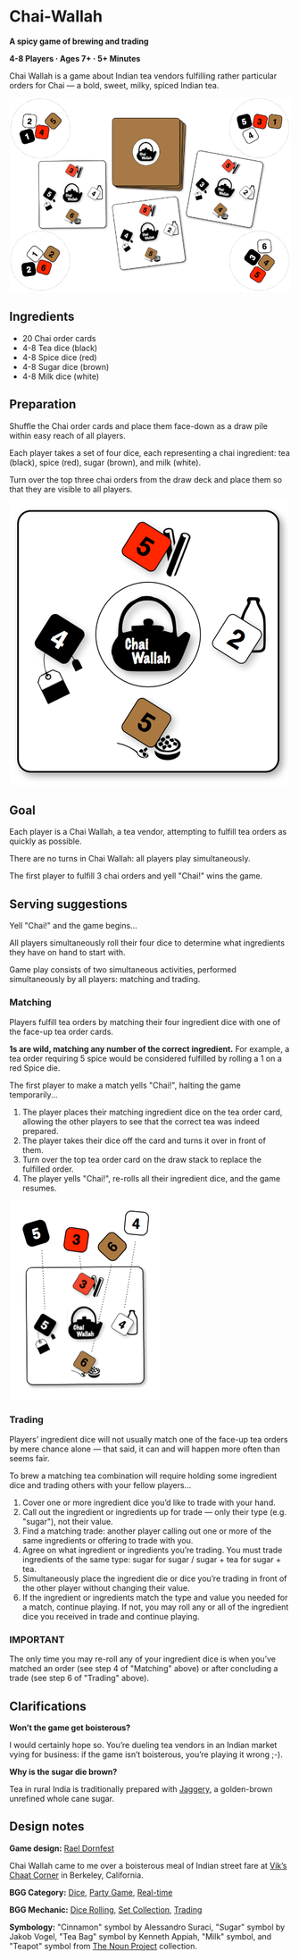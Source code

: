 # Chai-Wallah #

**A spicy game of brewing and trading**

**4-8 Players · Ages 7+ · 5+ Minutes**

Chai Wallah is a game about Indian tea vendors fulfilling rather particular orders for Chai — a bold, sweet, milky, spiced Indian tea.

![](https://github.com/raelity/Chai-Wallah/raw/master/setup.png)

## Ingredients ##

* 20 Chai order cards
* 4-8 Tea dice (black)
* 4-8 Spice dice (red)
* 4-8 Sugar dice (brown)
* 4-8 Milk dice (white)

## Preparation ##

Shuffle the Chai order cards and place them face-down as a draw pile within easy reach of all players.

Each player takes a set of four dice, each representing a chai ingredient: tea (black), spice (red), sugar (brown), and milk (white).

Turn over the top three chai orders from the draw deck and place them so that they are visible to all players.

![](https://github.com/raelity/Chai-Wallah/raw/master/card.png)

## Goal ##

Each player is a Chai Wallah, a tea vendor, attempting to fulfill tea orders as quickly as possible.

There are no turns in Chai Wallah: all players play simultaneously.

The first player to fulfill 3 chai orders and yell "Chai!" wins the game.

## Serving suggestions ##

Yell "Chai!" and the game begins...

All players simultaneously roll their four dice to determine what ingredients they have on hand to start with.

Game play consists of two simultaneous activities, performed simultaneously by all players: matching and trading.

### Matching ###

Players fulfill tea orders by matching their four ingredient dice with one of the face-up tea order cards.

**1s are wild, matching any number of the correct ingredient.** For example, a tea order requiring 5 spice would be considered fulfilled by rolling a 1 on a red Spice die.

The first player to make a match yells "Chai!", halting the game temporarily...

1. The player places their matching ingredient dice on the tea order card, allowing the other players to see that the correct tea was indeed prepared.
1. The player takes their dice off the card and turns it over in front of them. 
1. Turn over the top tea order card on the draw stack to replace the fulfilled order. 
1. The player yells "Chai!", re-rolls all their ingredient dice, and the game resumes.

![](https://github.com/raelity/Chai-Wallah/raw/master/matching.png)

### Trading ###

Players’ ingredient dice will not usually match one of the face-up tea orders by mere chance alone — that said, it can and will happen more often than seems fair.

To brew a matching tea combination will require holding some ingredient dice and trading others with your fellow players...

1. Cover one or more ingredient dice you’d like to trade with your hand. 
1. Call out the ingredient or ingredients up for trade — only their type (e.g. "sugar"), not their value. 
1. Find a matching trade: another player calling out one or more of the same ingredients or offering to trade with you. 
1. Agree on what ingredient or ingredients you’re trading. You must trade ingredients of the same type: sugar for sugar / sugar + tea for sugar + tea. 
1. Simultaneously place the ingredient die or dice you’re trading in front of the other player without changing their value. 
1. If the ingredient or ingredients match the type and value you needed for a match, continue playing. If not, you may roll any or all of the ingredient dice you received in trade and continue playing.

### IMPORTANT ###

The only time you may re-roll any of your ingredient dice is when you’ve matched an order (see step 4 of "Matching" above) or after concluding a trade (see step 6 of "Trading" above).

## Clarifications ##

**Won’t the game get boisterous?**

I would certainly hope so. You’re dueling tea vendors in an Indian market vying for business: if the game isn’t boisterous, you’re playing it wrong ;-).

**Why is the sugar die brown?**

Tea in rural India is traditionally prepared with [Jaggery](http://en.wikipedia.org/wiki/Jaggery), a golden-brown unrefined whole cane sugar.

## Design notes ##

**Game design:** [Rael Dornfest](http://twitter.com/rael)

Chai Wallah came to me over a boisterous meal of Indian street fare at [Vik’s Chaat Corner](http://www.vikschaatcorner.com/) in Berkeley, California.

**BGG Category:**
[Dice](http://boardgamegeek.com/boardgamecategory/1017/dice),
[Party Game](http://boardgamegeek.com/boardgamecategory/1030/party-game),
[Real-time](http://boardgamegeek.com/boardgamecategory/1037/real-time)

**BGG Mechanic:**
[Dice Rolling](http://boardgamegeek.com/boardgamemechanic/2072/dice-rolling),
[Set Collection](http://boardgamegeek.com/boardgamemechanic/2004/set-collection),
[Trading](http://boardgamegeek.com/boardgamemechanic/2008/trading)

**Symbology:** "Cinnamon" symbol by Alessandro Suraci, "Sugar" symbol by Jakob Vogel, "Tea Bag" symbol by Kenneth Appiah, "Milk" symbol, and "Teapot" symbol from [The Noun Project](http://thenounproject.com/) collection.

